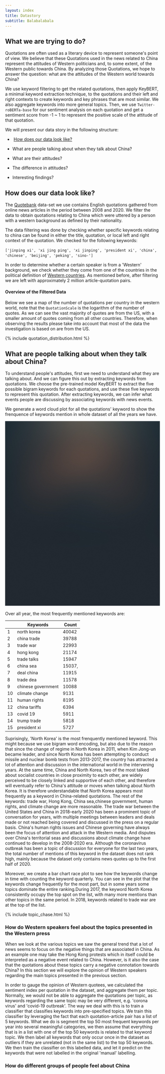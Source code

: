 ```yaml
---
layout: index
title: Datastory
subtitle: Balabalabala
---
```

## What we are trying to do?

Quotations are often used as a literary device to represent someone's point of view. We believe that these Quotations used in the news related to China represent the attitudes of Western politicians and, to some extent, of the Western public towards China. By analyzing those Quotations, we hope to answer the question: what are the attitudes of the Western world towards China?

We use keyword filtering to get the related quotations, then apply KeyBERT, a minimal keyword extraction technique, to the quotations and their left and right contexts to create keywords and key phrases that are most similar. We also aggregate keywords into more general topics. Then, we use `Twitter-roBERTa-base` for our sentiment analysis on each quotation and get a sentiment score from -1 ~ 1 to represent the positive scale of the attitude of that quotation. 

We will present our data story in the following structure:

- ​	[How does our data look like?](#how-does-our-data-look-like-?) 

- What are people talking about when they talk about China?
- What are their attitudes?
- The difference in attitudes?
- Interesting findings?

## How does our data look like?

The [Quotebank](https://zenodo.org/record/4277311#.YbN3I32ZNO8) data-set we use contains English quotations gathered from online news articles in the period between 2008 and 2020. We filter the data to obtain quotations relating to China which were uttered by a person with a western background as defined by their nationality. 

The data filtering was done by checking whether specific keywords relating to china can be found in either the title, quotation, or local left and right context of the quotation. We checked for the following keywords: 

`['jinping xi', 'xi jing ping', 'xi jinping', 'president xi', 'china', 'chinese', 'beijing', 'peking', 'sino-']`

In order to determine whether a certain speaker is from a 'Western' background, we check whether they come from one of the countries in the political definition of [Western countries](https://sashamaps.net/docs/maps/list-of-western-countries/). As mentioned before, after filtering we are left with approximately 2 million article-quotation pairs.



#### Overview of the Filtered Data



Below we see a map of the number of quotations per country in the western world, note that the `QuotationScale` is the logarithm of the number of quotes. As we can see the vast majority of quotes are from the US, with a smaller amount of quotes coming from all other countries. Therefore, when observing the results please take into account that most of the data the investigation is based on are from the US.

{% include quotation_distribution.html %}

## What are people talking about when they talk about China?

To understand people's attitudes, first we need to understand what they are talking about. And we can figure this out by extracting keywords from quotations. We choose the pre-trained model KeyBERT to extract the five possible bigram keywords for each quotations, and use these five keywords to represent this quotation. After extracting keywords, we can infer what events people are discussing by associating keywords with news events. 

We generate a word cloud plot for all the quotations' keyword to show the frenquence of keywords mention in whole dataset of all the years we have.

![keyword-World_Cloud.png](images/bg.jpg)

Over all year, the most frequently mentioned keywords are:

|      | Keywords           | Count  |
| ---- | ------------------ | ------ |
| 1    | north korea        | 40042  |
| 2    | china trade        | 39788  |
| 3    | trade war          | 22993  |
| 4    | hong kong          | 21174  |
| 5    | trade talks        | 15947  |
| 6    | china sea          | 15037, |
| 7    | deal china         | 11915  |
| 8    | trade dea          | 11578  |
| 9    | chinese government | 10088  |
| 10   | climate change     | 9131   |
| 11   | human rights       | 8195   |
| 12   | china tariffs      | 6394   |
| 13   | covid 19           | 5911   |
| 14   | trump trade        | 5818   |
| 15   | president xi       | 5727   |

Suprisingly,  'North Korea' is the most frenquently mentioned keyword.  This might because we use bigram word encoding, but also due to the reason that since the change of regime in North Korea in 2011, when Kim Jong-un became leader, and since North Korea has been attempting to conduct missile and nuclear bomb tests from 2013-2017, the country has attracted a lot of attention and discussion in the international world in the intervening years. At the same time, China and North Korea, two of the most talked about socialist countries in close proximity to each other, are widely perceived to be closely linked and supportive of each other, and therefore will eventually refer to China's attitude or moves when talking about North Korea. It is therefore understandable that North Korea appears most frequently as a keyword in China-related quotations. The rest of the keywords: trade war, Hong Kong, China sea,chinese government, human rights, and climate change are more reasonable. The trade war between the United States and China in 2018-early 2020 has been a prominent topic of conversation for years, with multiple meetings between leaders and deals made or not reached being covered and discussed in the press on a regular basis. China's human rights issues and Chinese governing have always been the focus of attention and attack in the Western media. And disputes over China's territorial seas and discussions about climate change have continued to develop in the 2008-2020 era. Although the coronavirus outbreak has been a topic of discussion for everyone for the last two years, the total number of mentions of this keyword in the dataset does not rank high, mainly because the dataset only contains news quotes up to the first half of 2020.

Moreover, we create a bar chart race plot to see how the keywords change in time with counting the keyword quarterly. You can see in the plot that the keywords change frequently for the most part, but in some years some topics dominate the entire ranking.During 2017,  the keyword North Korea consistently occupy the top spot on the list, with many more mentions than other topics in the same period. In 2018, keywords related to trade war are at the top of the list.

{% include topic_chase.html %}

### How do Western speakers feel about the topics presented in the Western press

When we look at the various topics we saw the general trend that a lot of news seems to focus on the negative things that are associated in China. As an example one may take the Hong Kong protests which in itself could be interpreted as a negative event related to China. However, is it also the case that the quotations about these topics carry a negative connotation towards China?
In this section we will explore the opinion of Western speakers regarding the main topics presented in the previous section.

In order to gauge the opinion of Western quotees, we calculated the sentiment index per quotation in the dataset, and aggregate them per topic. Normally, we would not be able to aggregate the quotations per topic, as keywords regarding the same topic may be very different, e.g. 'corona virus' and 'covid-19 outbreak'. The way we deal with this is to train a classifier that classifies keywords into pre-specified topics. We train this classifier by leveraging the fact that each quotation-article pair has a list of 5 keywords. What we do is segment the top 50 most frequent keywords per year into several meaningful categories, we then assume that everything that is in a list with one of the top 50 keywords is related to that keyword topic. We then label all keywords that only occur once in the dataset as outliers if they are unrelated (not in the same list) to the top 50 keywords. We then train the classifier on this labelled data, and let it predict on the keywords that were not labelled in the original 'manual' labelling. 

### How do different groups of people feel about China